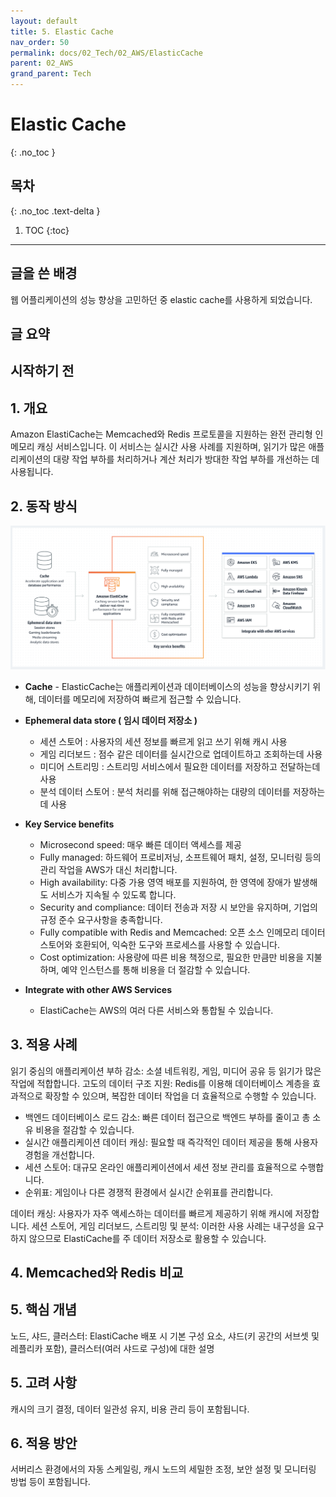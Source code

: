 ```yaml
---
layout: default
title: 5. Elastic Cache
nav_order: 50
permalink: docs/02_Tech/02_AWS/ElasticCache
parent: 02_AWS
grand_parent: Tech
---
```


# Elastic Cache
{: .no_toc }

## 목차
{: .no_toc .text-delta }

1. TOC
{:toc}

---

## 글을 쓴 배경

웹 어플리케이션의 성능 향상을 고민하던 중 elastic cache를 사용하게 되었습니다.

## 글 요약

## 시작하기 전

## 1. 개요

Amazon ElastiCache는 Memcached와 Redis 프로토콜을 지원하는 완전 관리형 인메모리 캐싱 서비스입니다. 
이 서비스는 실시간 사용 사례를 지원하며, 읽기가 많은 애플리케이션의 대량 작업 부하를 처리하거나 계산 처리가 방대한 작업 부하를 개선하는 데 사용됩니다.

## 2. 동작 방식

![img-1.png](img-1.png)

- **Cache** - ElasticCache는 애플리케이션과 데이터베이스의 성능을 향상시키기 위해, 데이터를 메모리에 저장하여 빠르게 접근할 수 있습니다.
- **Ephemeral data store ( 임시 데이터 저장소 )**
  - 세션 스토어 : 사용자의 세션 정보를 빠르게 읽고 쓰기 위해 캐시 사용
  - 게임 리더보드 : 점수 같은 데이터를 실시간으로 업데이트하고 조회하는데 사용
  - 미디어 스트리밍 : 스트리밍 서비스에서 필요한 데이터를 저장하고 전달하는데 사용
  - 분석 데이터 스토어 : 분석 처리를 위해 접근해야하는 대량의 데이터를 저장하는데 사용


- **Key Service benefits**
  - Microsecond speed: 매우 빠른 데이터 액세스를 제공
  - Fully managed: 하드웨어 프로비저닝, 소프트웨어 패치, 설정, 모니터링 등의 관리 작업을 AWS가 대신 처리합니다.
  - High availability: 다중 가용 영역 배포를 지원하여, 한 영역에 장애가 발생해도 서비스가 지속될 수 있도록 합니다.
  - Security and compliance: 데이터 전송과 저장 시 보안을 유지하며, 기업의 규정 준수 요구사항을 충족합니다.
  - Fully compatible with Redis and Memcached: 오픈 소스 인메모리 데이터 스토어와 호환되어, 익숙한 도구와 프로세스를 사용할 수 있습니다.
  - Cost optimization: 사용량에 따른 비용 책정으로, 필요한 만큼만 비용을 지불하며, 예약 인스턴스를 통해 비용을 더 절감할 수 있습니다.


- **Integrate with other AWS Services**
  - ElastiCache는 AWS의 여러 다른 서비스와 통합될 수 있습니다.

## 3. 적용 사례

읽기 중심의 애플리케이션 부하 감소: 소셜 네트워킹, 게임, 미디어 공유 등 읽기가 많은 작업에 적합합니다.
고도의 데이터 구조 지원: Redis를 이용해 데이터베이스 계층을 효과적으로 확장할 수 있으며, 복잡한 데이터 작업을 더 효율적으로 수행할 수 있습니다.

- 백엔드 데이터베이스 로드 감소: 빠른 데이터 접근으로 백엔드 부하를 줄이고 총 소유 비용을 절감할 수 있습니다.
- 실시간 애플리케이션 데이터 캐싱: 필요할 때 즉각적인 데이터 제공을 통해 사용자 경험을 개선합니다.
- 세션 스토어: 대규모 온라인 애플리케이션에서 세션 정보 관리를 효율적으로 수행합니다.
- 순위표: 게임이나 다른 경쟁적 환경에서 실시간 순위표를 관리합니다.

데이터 캐싱: 사용자가 자주 액세스하는 데이터를 빠르게 제공하기 위해 캐시에 저장합니다.
세션 스토어, 게임 리더보드, 스트리밍 및 분석: 이러한 사용 사례는 내구성을 요구하지 않으므로 ElastiCache를 주 데이터 저장소로 활용할 수 있습니다.

## 4. Memcached와 Redis 비교

## 5. 핵심 개념
노드, 샤드, 클러스터: ElastiCache 배포 시 기본 구성 요소, 샤드(키 공간의 서브셋 및 레플리카 포함), 클러스터(여러 샤드로 구성)에 대한 설명

## 5. 고려 사항

캐시의 크기 결정, 데이터 일관성 유지, 비용 관리 등이 포함됩니다.

## 6. 적용 방안

서버리스 환경에서의 자동 스케일링, 캐시 노드의 세밀한 조정, 보안 설정 및 모니터링 방법 등이 포함됩니다.